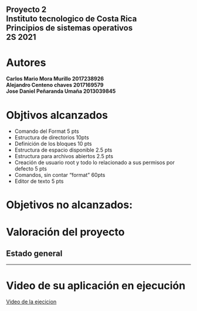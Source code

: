 **Proyecto 2** \
**Instituto tecnologico de Costa Rica** \
**Principios de sistemas operativos** \
**2S 2021**
---
# Autores
**Carlos Mario Mora Murillo 2017238926**\
**Alejandro Centeno chaves 2017169579**\
**Jose Daniel Peñaranda Umaña 2013039845**


# Objtivos alcanzados 
- Comando del Format 5 pts
- Estructura de directorios 10pts
- Definición de los bloques 10 pts
- Estructura de espacio disponible 2.5 pts
- Estructura para archivos abiertos 2.5 pts
- Creación de usuario root y todo lo relacionado a sus permisos por defecto 5 pts
- Comandos, sin contar “format” 60pts
- Editor de texto 5 pts
# Objetivos no alcanzados:


# Valoración del proyecto
## Estado general 
****

# Video de su aplicación en ejecución
[Video de la ejecicion]()
